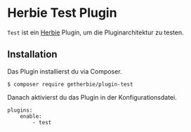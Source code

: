 # Herbie Test Plugin

`Test` ist ein [Herbie](http://github.com/getherbie/herbie) Plugin, um die Pluginarchitektur zu testen.

## Installation

Das Plugin installierst du via Composer.

	$ composer require getherbie/plugin-test

Danach aktivierst du das Plugin in der Konfigurationsdatei.

    plugins:
        enable:
            - test
